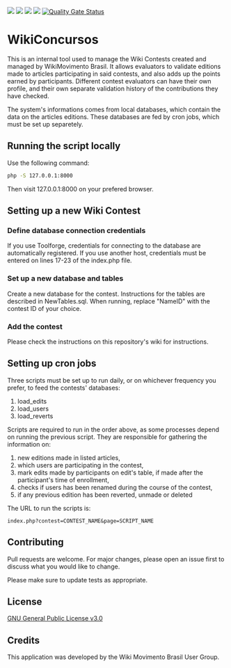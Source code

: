 <img src="https://img.shields.io/github/issues/WikiMovimentoBrasil/wikiconcursos?style=flat"/> <img src="https://img.shields.io/github/license/WikiMovimentoBrasil/wikiconcursos?style=flat"/> <img src="https://img.shields.io/github/languages/top/WikiMovimentoBrasil/wikiconcursos?style=flat"/> <img
src="https://img.shields.io/github/last-commit/WikiMovimentoBrasil/wikiconcursos?style=flat"/> [![Quality Gate Status](https://sonarcloud.io/api/project_badges/measure?project=wikimovimentobrasil_wikiconcursos&metric=alert_status)](https://sonarcloud.io/summary/new_code?id=wikimovimentobrasil_wikiconcursos)
# WikiConcursos

This is an internal tool used to manage the Wiki Contests created and managed by WikiMovimento Brasil. It allows evaluators to validate editions made to articles participating in said contests, and also adds up the points earned by participants. Different contest evaluators can have their own profile, and their own separate validation history of the contributions they have checked.

The system's informations comes from local databases, which contain the data on the articles editions. These databases are fed by cron jobs, which must be set up separetely.


## Running the script locally
Use the following command:
```bash
php -S 127.0.0.1:8000
```

Then visit 127.0.0.1:8000 on your prefered browser.

## Setting up a new Wiki Contest

### Define database connection credentials
If you use Toolforge, credentials for connecting to the database are automatically registered. If you use another host, credentials must be entered on lines 17-23 of the index.php file.

### Set up a new database and tables
Create a new database for the contest. Instructions for the tables are described in NewTables.sql. When running, replace "NameID" with the contest ID of your choice.

### Add the contest
Please check the instructions on this repository's wiki for instructions.

## Setting up cron jobs
Three scripts must be set up to run daily, or on whichever frequency you prefer, to feed the contests' databases:
1. load_edits
2. load_users
3. load_reverts

Scripts are required to run in the order above, as some processes depend on running the previous script. They are responsible for gathering the information on:
1. new editions made in listed articles,
2. which users are participating in the contest,
3. mark edits made by participants on edit's table, if made after the participant's time of enrollment,
4. checks if users has been renamed during the course of the contest,
6. if any previous edition has been reverted, unmade or deleted

The URL to run the scripts is:
```
index.php?contest=CONTEST_NAME&page=SCRIPT_NAME
```

## Contributing
Pull requests are welcome. For major changes, please open an issue first to discuss what you would like to change.

Please make sure to update tests as appropriate.

## License
[GNU General Public License v3.0](https://github.com/WikiMovimentoBrasil/wikimotivos/blob/master/LICENSE)

## Credits
This application was developed by the Wiki Movimento Brasil User Group.
